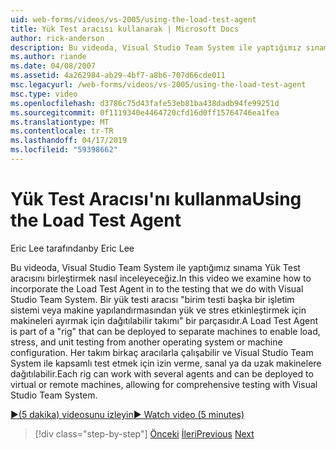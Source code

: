 ```yaml
---
uid: web-forms/videos/vs-2005/using-the-load-test-agent
title: Yük Test aracısı kullanarak | Microsoft Docs
author: rick-anderson
description: Bu videoda, Visual Studio Team System ile yaptığımız sınama Yük Test aracısını birleştirmek nasıl inceleyeceğiz. Bir yük testi aracısı parçası olan bir '...
ms.author: riande
ms.date: 04/08/2007
ms.assetid: 4a262984-ab29-4bf7-a8b6-707d66cde011
msc.legacyurl: /web-forms/videos/vs-2005/using-the-load-test-agent
msc.type: video
ms.openlocfilehash: d3786c75d43fafe53eb81ba438dadb94fe99251d
ms.sourcegitcommit: 0f1119340e4464720cfd16d0ff15764746ea1fea
ms.translationtype: MT
ms.contentlocale: tr-TR
ms.lasthandoff: 04/17/2019
ms.locfileid: "59398662"
---
```

# <a name="using-the-load-test-agent"></a><span data-ttu-id="adc6e-104">Yük Test Aracısı'nı kullanma</span><span class="sxs-lookup"><span data-stu-id="adc6e-104">Using the Load Test Agent</span></span>

<span data-ttu-id="adc6e-105">Eric Lee tarafından</span><span class="sxs-lookup"><span data-stu-id="adc6e-105">by Eric Lee</span></span>

<span data-ttu-id="adc6e-106">Bu videoda, Visual Studio Team System ile yaptığımız sınama Yük Test aracısını birleştirmek nasıl inceleyeceğiz.</span><span class="sxs-lookup"><span data-stu-id="adc6e-106">In this video we examine how to incorporate the Load Test Agent in to the testing that we do with Visual Studio Team System.</span></span> <span data-ttu-id="adc6e-107">Bir yük testi aracısı "birim testi başka bir işletim sistemi veya makine yapılandırmasından yük ve stres etkinleştirmek için makineleri ayırmak için dağıtılabilir takımı" bir parçasıdır.</span><span class="sxs-lookup"><span data-stu-id="adc6e-107">A Load Test Agent is part of a "rig" that can be deployed to separate machines to enable load, stress, and unit testing from another operating system or machine configuration.</span></span> <span data-ttu-id="adc6e-108">Her takım birkaç aracılarla çalışabilir ve Visual Studio Team System ile kapsamlı test etmek için izin verme, sanal ya da uzak makinelere dağıtılabilir.</span><span class="sxs-lookup"><span data-stu-id="adc6e-108">Each rig can work with several agents and can be deployed to virtual or remote machines, allowing for comprehensive testing with Visual Studio Team System.</span></span>

[<span data-ttu-id="adc6e-109">&#9654;(5 dakika) videosunu izleyin</span><span class="sxs-lookup"><span data-stu-id="adc6e-109">&#9654; Watch video (5 minutes)</span></span>](https://channel9.msdn.com/Blogs/ASP-NET-Site-Videos/using-the-load-test-agent)

> [!div class="step-by-step"]
> <span data-ttu-id="adc6e-110">[Önceki](the-effects-of-caching.md)
> [İleri](the-effects-of-viewstate.md)</span><span class="sxs-lookup"><span data-stu-id="adc6e-110">[Previous](the-effects-of-caching.md)
[Next](the-effects-of-viewstate.md)</span></span>
